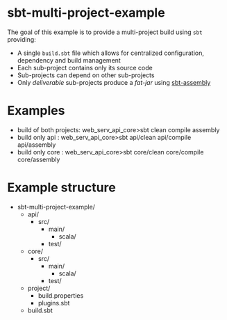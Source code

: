 # sbt-multi-project-example 

The goal of this example is to provide a multi-project build using `sbt` providing:
* A single `build.sbt` file which allows for centralized configuration, dependency and build management
* Each sub-project contains only its source code
* Sub-projects can depend on other sub-projects
* Only *deliverable* sub-projects produce a *fat-jar* using [sbt-assembly](https://github.com/sbt/sbt-assembly)

# Examples 

* build of both projects:  web_serv_api_core>sbt clean compile assembly
* build only api        :  web_serv_api_core>sbt api/clean api/compile api/assembly 
* build only core       :  web_serv_api_core>sbt core/clean core/compile core/assembly

# Example structure
* sbt-multi-project-example/
    * api/
        * src/
          * main/
            * scala/
          * test/
    * core/
        * src/
          * main/
            * scala/
          * test/
    * project/
        * build.properties
        * plugins.sbt
    * build.sbt
